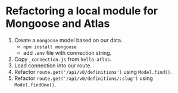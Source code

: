 # Refactoring a local module for Mongoose and Atlas
1. Create a `mongoose` model based on our data.
    - `npm install mongoose`
    - add `.env` file with connection string.
2. Copy `_connection.js` from `hello-atlas`.
3. Load connection into our route.
4. Refactor `route.get('/api/v0/definitions')` using `Model.find()`.
5. Refactor `route.get('/api/v0/definitions/:slug')` using `Model.findOne()`.